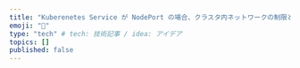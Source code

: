 ```yaml
---
title: "Kuberenetes Service が NodePort の場合、クラスタ内ネットワークの制限と外部アクセスを両立できない"
emoji: "🦢"
type: "tech" # tech: 技術記事 / idea: アイデア
topics: []
published: false
---
```

